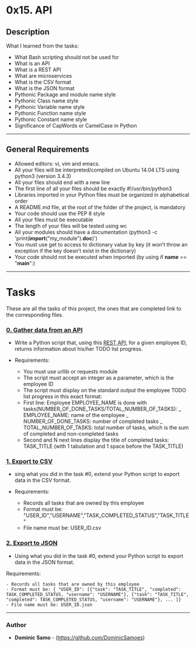 # 0x15. API				

## Description

What I learned from the tasks:

* What Bash scripting should not be used for
* What is an API
* What is a REST API
* What are microservices
* What is the CSV format
* What is the JSON format
* Pythonic Package and module name style
* Pythonic Class name style
* Pythonic Variable name style
* Pythonic Function name style
* Pythonic Constant name style
* Significance of CapWords or CamelCase in Python

---

## General Requirements
* Allowed editors: vi, vim and emacs.
* All your files will be interpreted/compiled on Ubuntu 14.04 LTS using python3 (version 3.4.3)
* All your files should end with a new line
* The first line of all your files should be exactly #!/usr/bin/python3
* Libraries imported in your Python files must be organized in alphabetical order
* A README.md file, at the root of the folder of the project, is mandatory
* Your code should use the PEP 8 style
* All your files must be executable
* The length of your files will be tested using wc
* All your modules should have a documentation (python3 -c 'print(__import__("my_module").__doc__)')
* You must use get to access to dictionary value by key (it won’t throw an exception if the key doesn’t exist in the dictionary)
* Your code should not be executed when imported (by using if __name__ == "__main__":)

---

# Tasks

These are all the tasks of this project, the ones that are completed link to the corresponding files.

### [0. Gather data from an API](./0-gather_data_from_an_API.py)

* Write a Python script that, using this [REST API](./https://jsonplaceholder.typicode.com/), for a given employee ID, returns information about his/her TODO list progress.

* Requirements:

	- You must use urllib or requests module
	- The script must accept an integer as a parameter, which is the employee ID
	- The script must display on the standard output the employee TODO list progress in this exact format:
	+ First line: Employee EMPLOYEE_NAME is done with tasks(NUMBER_OF_DONE_TASKS/TOTAL_NUMBER_OF_TASKS):
		_ EMPLOYEE_NAME: name of the employee
		_ NUMBER_OF_DONE_TASKS: number of completed tasks
		_ TOTAL_NUMBER_OF_TASKS: total number of tasks, which is the sum of completed and non-completed tasks
	+ Second and N next lines display the title of completed tasks: TASK_TITLE (with 1 tabulation and 1 space before the TASK_TITLE)

### [1. Export to CSV](./1-export_to_CSV.py)

* sing what you did in the task #0, extend your Python script to export data in the CSV format.

* Requirements:

	- Records all tasks that are owned by this employee
	- Format must be: "USER_ID","USERNAME","TASK_COMPLETED_STATUS","TASK_TITLE"
	- File name must be: USER_ID.csv

### [2. Export to JSON](./2-export_to_JSON.py)

* Using what you did in the task #0, extend your Python script to export data in the JSON format.

Requirements:

	- Records all tasks that are owned by this employee
	- Format must be: { "USER_ID": [{"task": "TASK_TITLE", "completed": TASK_COMPLETED_STATUS, "username": "USERNAME"}, {"task": "TASK_TITLE", "completed": TASK_COMPLETED_STATUS, "username": "USERNAME"}, ... ]}
	- File name must be: USER_ID.json




---

### Author
* **Dominic Samo** - (https://github.com/DominicSamoes)
